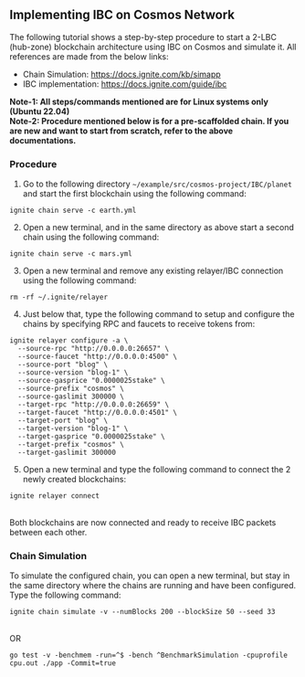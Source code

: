 ## Implementing IBC on Cosmos Network
The following tutorial shows a step-by-step procedure to start a 2-LBC (hub-zone) blockchain architecture using IBC on Cosmos and simulate it. All references are made from the below links:
- Chain Simulation: https://docs.ignite.com/kb/simapp
- IBC implementation: https://docs.ignite.com/guide/ibc


**Note-1: All steps/commands mentioned are for Linux systems only (Ubuntu 22.04)** <br>
**Note-2: Procedure mentioned below is for a pre-scaffolded chain. If you are new and want to start from scratch, refer to the above documentations.**


### Procedure
1. Go to the following directory `~/example/src/cosmos-project/IBC/planet` and start the first blockchain using the following command: <br>
```
ignite chain serve -c earth.yml
```
2. Open a new terminal, and in the same directory as above start a second chain using the following command: <br>
```
ignite chain serve -c mars.yml
```

3. Open a new terminal and remove any existing relayer/IBC connection using the following command: <br>
```
rm -rf ~/.ignite/relayer
```

4. Just below that, type the following command to setup and configure the chains by specifying RPC and faucets to receive tokens from: <br>
```
ignite relayer configure -a \
  --source-rpc "http://0.0.0.0:26657" \
  --source-faucet "http://0.0.0.0:4500" \
  --source-port "blog" \
  --source-version "blog-1" \
  --source-gasprice "0.0000025stake" \
  --source-prefix "cosmos" \
  --source-gaslimit 300000 \
  --target-rpc "http://0.0.0.0:26659" \
  --target-faucet "http://0.0.0.0:4501" \
  --target-port "blog" \
  --target-version "blog-1" \
  --target-gasprice "0.0000025stake" \
  --target-prefix "cosmos" \
  --target-gaslimit 300000
```

5. Open a new terminal and type the following command to connect the 2 newly created blockchains: <br>
```
ignite relayer connect
```

<br>
Both blockchains are now connected and ready to receive IBC packets between each other.
<br>

### Chain Simulation
To simulate the configured chain, you can open a new terminal, but stay in the same directory where the chains are running and have been configured. Type the following command:
```
ignite chain simulate -v --numBlocks 200 --blockSize 50 --seed 33
```
<br>
OR
<br>

```
go test -v -benchmem -run=^$ -bench ^BenchmarkSimulation -cpuprofile cpu.out ./app -Commit=true
```


